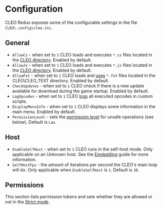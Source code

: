 # Configuration

CLEO Redux exposes some of the configurable settings in the file `CLEO\.config\cleo.ini`.

## General

- `AllowCs` - when set to `1` CLEO loads and executes `*.cs` files located in the [CLEO directory](./cleo-directory.md). Enabled by default.
- `AllowJs` - when set to `1` CLEO loads and executes `*.js` files located in the [CLEO directory](./cleo-directory.md). Enabled by default.
- `AllowFxt` - when set to `1` CLEO loads and [uses](./using-fxt.md) `*.fxt` files located in the CLEO\CLEO_TEXT directory. Enabled by default.
- `CheckUpdates` - when set to `1` CLEO check if there is a new update available for download during the game startup. Enabled by default.
- `LogOpcodes` - when set to `1` CLEO [logs](./log.md) all executed opcodes in custom scripts.
- `DisplayMenuInfo` - when set to `1` CLEO displays some information in the main menu. Enabled by default.
- `PermissionLevel` - sets the [permission level](./permissions.md) for unsafe operations (see below). Default is `Lax`.

## Host

- `EnableSelfHost` - when set to `1` CLEO runs in the self-host mode. Only applicable on an Unknown host. See the [Emdedding](./embedding.md) guide for more information.
- `SelfHostFps` - the amount of iterations per second the CLEO's main loop will do. Only applicable when `EnableSelfHost` is `1`. Default is `30`.

## Permissions

This section lists permission tokens and sets whether they are allowed or not in the [Strict mode](./permissions.md#strict).